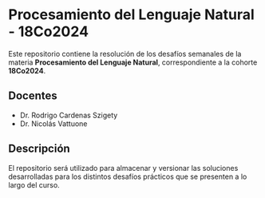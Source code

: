 # Procesamiento del Lenguaje Natural - 18Co2024

Este repositorio contiene la resolución de los desafíos semanales de la materia **Procesamiento del Lenguaje Natural**, correspondiente a la cohorte **18Co2024**.

## Docentes

- Dr. Rodrigo Cardenas Szigety
- Dr. Nicolás Vattuone

## Descripción

El repositorio será utilizado para almacenar y versionar las soluciones desarrolladas para los distintos desafíos prácticos que se presenten a lo largo del curso.
